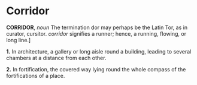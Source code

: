 # Corridor

**CORRIDOR**, _noun_ The termination dor may perhaps be the Latin Tor, as in curator, cursitor. _corridor_ signifies a runner; hence, a running, flowing, or long line.\]

**1.** In architecture, a gallery or long aisle round a building, leading to several chambers at a distance from each other.

**2.** In fortification, the covered way lying round the whole compass of the fortifications of a place.